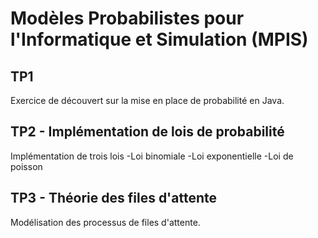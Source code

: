 # Modèles Probabilistes pour l'Informatique et Simulation (MPIS)

## TP1

Exercice de découvert sur la mise en place de probabilité en Java.

## TP2 - Implémentation de lois de probabilité

Implémentation de trois lois
-Loi binomiale
-Loi exponentielle
-Loi de poisson

## TP3 - Théorie des files d'attente

Modélisation des processus de files d'attente.
